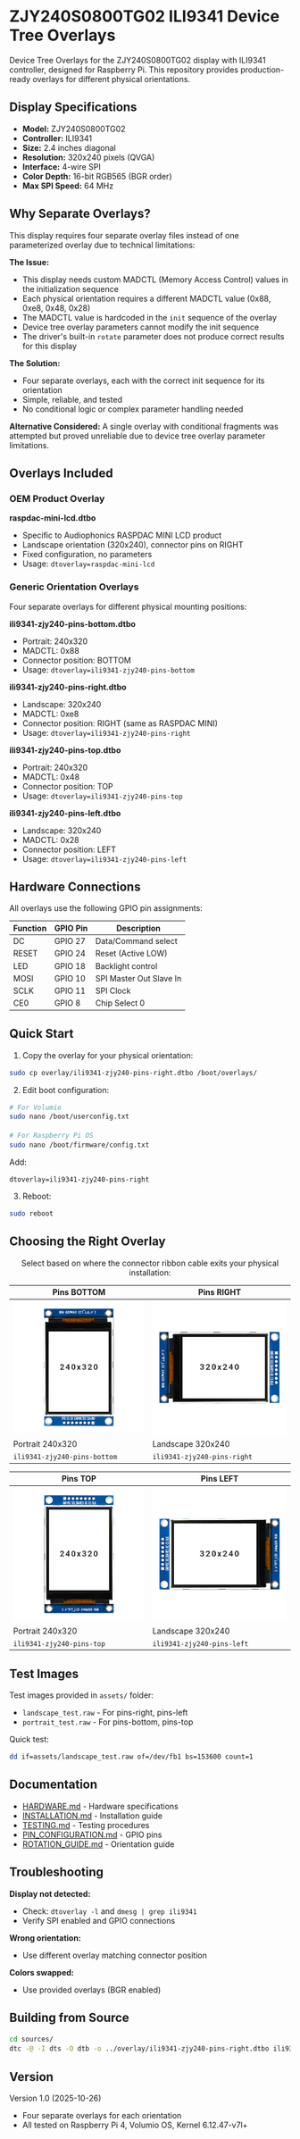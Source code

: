 # ZJY240S0800TG02 ILI9341 Device Tree Overlays

Device Tree Overlays for the ZJY240S0800TG02 display with ILI9341 controller, designed for Raspberry Pi. This repository provides production-ready overlays for different physical orientations.

## Display Specifications

- **Model:** ZJY240S0800TG02
- **Controller:** ILI9341
- **Size:** 2.4 inches diagonal
- **Resolution:** 320x240 pixels (QVGA)
- **Interface:** 4-wire SPI
- **Color Depth:** 16-bit RGB565 (BGR order)
- **Max SPI Speed:** 64 MHz

## Why Separate Overlays?

This display requires four separate overlay files instead of one parameterized overlay due to technical limitations:

**The Issue:**
- This display needs custom MADCTL (Memory Access Control) values in the initialization sequence
- Each physical orientation requires a different MADCTL value (0x88, 0xe8, 0x48, 0x28)
- The MADCTL value is hardcoded in the `init` sequence of the overlay
- Device tree overlay parameters cannot modify the init sequence
- The driver's built-in `rotate` parameter does not produce correct results for this display

**The Solution:**
- Four separate overlays, each with the correct init sequence for its orientation
- Simple, reliable, and tested
- No conditional logic or complex parameter handling needed

**Alternative Considered:**
A single overlay with conditional fragments was attempted but proved unreliable due to device tree overlay parameter limitations.

## Overlays Included

### OEM Product Overlay

**raspdac-mini-lcd.dtbo**
- Specific to Audiophonics RASPDAC MINI LCD product
- Landscape orientation (320x240), connector pins on RIGHT
- Fixed configuration, no parameters
- Usage: `dtoverlay=raspdac-mini-lcd`

### Generic Orientation Overlays

Four separate overlays for different physical mounting positions:

**ili9341-zjy240-pins-bottom.dtbo**
- Portrait: 240x320
- MADCTL: 0x88
- Connector position: BOTTOM
- Usage: `dtoverlay=ili9341-zjy240-pins-bottom`

**ili9341-zjy240-pins-right.dtbo**
- Landscape: 320x240  
- MADCTL: 0xe8
- Connector position: RIGHT (same as RASPDAC MINI)
- Usage: `dtoverlay=ili9341-zjy240-pins-right`

**ili9341-zjy240-pins-top.dtbo**
- Portrait: 240x320
- MADCTL: 0x48
- Connector position: TOP
- Usage: `dtoverlay=ili9341-zjy240-pins-top`

**ili9341-zjy240-pins-left.dtbo**
- Landscape: 320x240
- MADCTL: 0x28
- Connector position: LEFT
- Usage: `dtoverlay=ili9341-zjy240-pins-left`

## Hardware Connections

All overlays use the following GPIO pin assignments:

| Function | GPIO Pin | Description |
|----------|----------|-------------|
| DC       | GPIO 27  | Data/Command select |
| RESET    | GPIO 24  | Reset (Active LOW) |
| LED      | GPIO 18  | Backlight control |
| MOSI     | GPIO 10  | SPI Master Out Slave In |
| SCLK     | GPIO 11  | SPI Clock |
| CE0      | GPIO 8   | Chip Select 0 |

## Quick Start

1. Copy the overlay for your physical orientation:
```bash
sudo cp overlay/ili9341-zjy240-pins-right.dtbo /boot/overlays/
```

2. Edit boot configuration:
```bash
# For Volumio
sudo nano /boot/userconfig.txt

# For Raspberry Pi OS
sudo nano /boot/firmware/config.txt
```

Add:
```
dtoverlay=ili9341-zjy240-pins-right
```

3. Reboot:
```bash
sudo reboot
```

## Choosing the Right Overlay

<div align="center">

Select based on where the connector ribbon cable exits your physical installation:

| Pins BOTTOM | Pins RIGHT |
|-------------|------------|
| ![Pins BOTTOM](assets/orientation-pins-bottom.png) | ![Pins RIGHT](assets/orientation-pins-right.png) |
| Portrait 240x320 | Landscape 320x240 |
| `ili9341-zjy240-pins-bottom` | `ili9341-zjy240-pins-right` |

| Pins TOP | Pins LEFT |
|----------|-----------|
| ![Pins TOP](assets/orientation-pins-top.png) | ![Pins LEFT](assets/orientation-pins-left.png) |
| Portrait 240x320 | Landscape 320x240 |
| `ili9341-zjy240-pins-top` | `ili9341-zjy240-pins-left` |

</div>

## Test Images

Test images provided in `assets/` folder:
- `landscape_test.raw` - For pins-right, pins-left
- `portrait_test.raw` - For pins-bottom, pins-top

Quick test:
```bash
dd if=assets/landscape_test.raw of=/dev/fb1 bs=153600 count=1
```

## Documentation

- [HARDWARE.md](docs/HARDWARE.md) - Hardware specifications
- [INSTALLATION.md](docs/INSTALLATION.md) - Installation guide
- [TESTING.md](docs/TESTING.md) - Testing procedures
- [PIN_CONFIGURATION.md](docs/PIN_CONFIGURATION.md) - GPIO pins
- [ROTATION_GUIDE.md](docs/ROTATION_GUIDE.md) - Orientation guide

## Troubleshooting

**Display not detected:**
- Check: `dtoverlay -l` and `dmesg | grep ili9341`
- Verify SPI enabled and GPIO connections

**Wrong orientation:**
- Use different overlay matching connector position

**Colors swapped:**
- Use provided overlays (BGR enabled)

## Building from Source

```bash
cd sources/
dtc -@ -I dts -O dtb -o ../overlay/ili9341-zjy240-pins-right.dtbo ili9341-zjy240-pins-right.dts
```

## Version

Version 1.0 (2025-10-26)
- Four separate overlays for each orientation
- All tested on Raspberry Pi 4, Volumio OS, Kernel 6.12.47-v7l+

